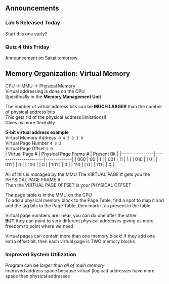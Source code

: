 ## Announcements
### Lab 5 Released Today
Start this one early!!
### Quiz 4 this Friday
Announcement on Sakai tomorrow

## Memory Organization: Virtual Memory
CPU -> MMU -> Physical Memory  
Virtual addressing is done on the CPU  
Specifically in the **Memory Management Unit**  

The number of virtual address bits can be **MUCH LARGER**
than the number of physical address bits  
This gets rid of the physical address limitations!!  
Gives us more flexibility  

**5-bit virtual address example**  
Virtual Memory Address -> `4 3 2 1 0`  
Virtual Page Number `4 3 2`  
Virtual Page Offset `1 0`  
| Virtual Page # | Physical Page Frame # | Present Bit |
|----------------|-----------------------|-------------|
| 000            | 00                    | 1           |
| 001            | 11                    | 1           |
| 010            |                       | 0           | 
| 011            |                       | 0           |
| 100            |                       | 0           |
| 101            |                       | 0           |
| 110            |                       | 0           |
| 111            |                       | 0           |  

All of this is managed by the MMU
The VIRTUAL PAGE # gets you the PHYSICAL PAGE FRAME #  
Then the VIRTUAL PAGE OFFSET is your PHYSICAL OFFSET  

The page table is in the MMU on the CPU  
To add a physical memory block to the Page Table, find
a spot to map it and add the tag bits to the Page Table,
then mark it as present in the table  

Virtual page numbers are linear, you can do one after the
other  
**BUT** they can point to very different physical addresses
giving us more freedom to point where we need  

Virtual pages can contain more than one memory block! If
they add one extra offset bit, then each virtual page is TWO
memory blocks  

### Improved System Utilization
Program can be *larger than all of main memory*  
Improved address space because virtual (logical) addresses
have more space than physical addresses  
